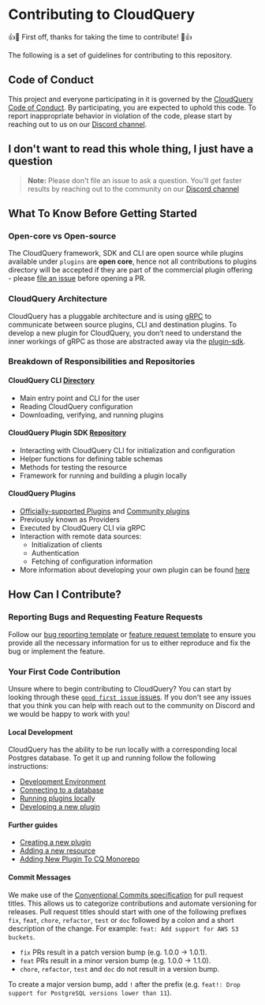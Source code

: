 
# Contributing to CloudQuery

:+1::tada: First off, thanks for taking the time to contribute! :tada::+1:

The following is a set of guidelines for contributing to this repository.

## Code of Conduct

This project and everyone participating in it is governed by the [CloudQuery Code of Conduct](./CODE_OF_CONDUCT.md). By participating, you are expected to uphold this code. To report inappropriate behavior in violation of the code, please start by reaching out to us on our [Discord channel](https://cloudquery.io/discord).

## I don't want to read this whole thing, I just have a question

> **Note:** Please don't file an issue to ask a question. You'll get faster results by reaching out to the community on our [Discord channel](https://cloudquery.io/discord)

## What To Know Before Getting Started

### Open-core vs Open-source

The CloudQuery framework, SDK and CLI are open source while plugins available under `plugins` are **open core**, hence not all contributions to plugins directory will be accepted if they are part of the commercial plugin offering - please [file an issue](https://github.com/cloudquery/cloudquery/issues/new/choose) before opening a PR.

### CloudQuery Architecture

CloudQuery has a pluggable architecture and is using [gRPC](https://grpc.io/) to communicate between source plugins, CLI and destination plugins. To develop a new plugin for CloudQuery, you don’t need to understand the inner workings of gRPC as those are abstracted away via the [plugin-sdk](#cloudquery-plugin-sdk-repository).

### Breakdown of Responsibilities and Repositories

#### CloudQuery CLI [Directory](./cli)

* Main entry point and CLI for the user
* Reading CloudQuery configuration
* Downloading, verifying, and running plugins

#### CloudQuery Plugin SDK [Repository](https://github.com/cloudquery/plugin-sdk)

* Interacting with CloudQuery CLI for initialization and configuration
* Helper functions for defining table schemas
* Methods for testing the resource
* Framework for running and building a plugin locally

#### CloudQuery Plugins

* [Officially-supported Plugins](./plugins) and [Community plugins](https://github.com/search?p=1&q=cq-plugin-&type=Repositories)
* Previously known as Providers
* Executed by CloudQuery CLI via gRPC
* Interaction with remote data sources:
  * Initialization of clients
  * Authentication
  * Fetching of configuration information
* More information about developing your own plugin can be found [here](https://cloudquery.io/docs/developers/developing-new-provider)

## How Can I Contribute?

### Reporting Bugs and Requesting Feature Requests

Follow our [bug reporting template](https://github.com/cloudquery/cloudquery/issues/new?assignees=&labels=bug&template=bug_report.md) or [feature request template](https://github.com/cloudquery/cloudquery/issues/new?assignees=&labels=enhancement&template=feature_request.md) to ensure you provide all the necessary information for us to either reproduce and fix the bug or implement the feature.

### Your First Code Contribution

Unsure where to begin contributing to CloudQuery? You can start by looking through these [`good first issue` issues](https://github.com/cloudquery/cloudquery/issues?q=is%3Aopen+is%3Aissue+label%3A%22good+first+issue%22).
If you don't see any issues that you think you can help with reach out to the community on Discord and we would be happy to work with you!

#### Local Development

CloudQuery has the ability to be run locally with a corresponding local Postgres database. To get it up and running follow the following instructions:

* [Development Environment](./contributing/development_environment.md)
* [Connecting to a database](https://docs.cloudquery.io/docs/getting-started#spawn-or-connect-to-a-database)
* [Running plugins locally](https://docs.cloudquery.io/docs/developers/running-locally)
* [Developing a new plugin](https://docs.cloudquery.io/docs/developers/developing-new-provider)

#### Further guides

* [Creating a new plugin](./contributing/creating_a_new_plugin.md)
* [Adding a new resource](./contributing/adding_a_new_resource.md)
* [Adding New Plugin To CQ Monorepo](./contributing/adding_a_new_plugin_to_cq_monorepo.md)

#### Commit Messages

We make use of the [Conventional Commits specification](https://www.conventionalcommits.org/en/v1.0.0/) for pull request titles. This allows us to categorize contributions and automate versioning for releases. Pull request titles should start with one of the following prefixes `fix`, `feat`, `chore`, `refactor`, `test` or `doc` followed by a colon and a short description of the change. For example: `feat: Add support for AWS S3 buckets`.

- `fix` PRs result in a patch version bump (e.g. 1.0.0 -> 1.0.1). 
- `feat` PRs result in a minor version bump (e.g. 1.0.0 -> 1.1.0). 
- `chore`, `refactor`, `test` and `doc` do not result in a version bump.

To create a major version bump, add `!` after the prefix (e.g. `feat!: Drop support for PostgreSQL versions lower than 11`).

